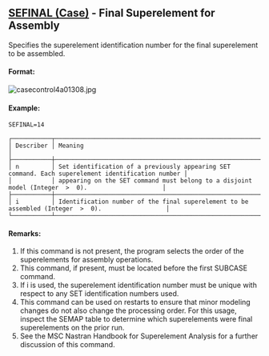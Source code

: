 ## [SEFINAL (Case)](https://help.hexagonmi.com/bundle/MSC_Nastran_2022.4/page/Nastran_Combined_Book/qrg/casecontrol4a/TOC.SEFINAL.Case.xhtml) - Final Superelement for Assembly

Specifies the superelement identification number for the final superelement to be assembled.

#### Format:

![casecontrol4a01308.jpg](https://help-be.hexagonmi.com/bundle/MSC_Nastran_2022.4/page/Nastran_Combined_Book/qrg/casecontrol4a/../../../assets/casecontrol4a01308.jpg?_LANG=enus)  

#### Example:

```nastran
SEFINAL=14
```

```text
┌───────────┬───────────────────────────────────────────────────────────────────────────────────────────────────┐
│ Describer │ Meaning                                                                                           │
├───────────┼───────────────────────────────────────────────────────────────────────────────────────────────────┤
│ n         │ Set identification of a previously appearing SET command. Each superelement identification number │
│           │ appearing on the SET command must belong to a disjoint model (Integer  >  0).                     │
├───────────┼───────────────────────────────────────────────────────────────────────────────────────────────────┤
│ i         │ Identification number of the final superelement to be assembled (Integer  >  0).                  │
└───────────┴───────────────────────────────────────────────────────────────────────────────────────────────────┘
```

#### Remarks:

1. If this command is not present, the program selects the order of the superelements for assembly operations.
2. This command, if present, must be located before the first SUBCASE command.
3. If i is used, the superelement identification number must be unique with respect to any SET identification numbers used.
4. This command can be used on restarts to ensure that minor modeling changes do not also change the processing order. For this usage, inspect the SEMAP table to determine which superelements were final superelements on the prior run.
5. See the  MSC Nastran Handbook for Superelement Analysis  for a further discussion of this command.
